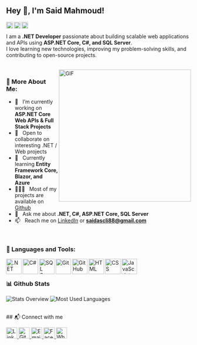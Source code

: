 ## Hey 👋, I'm Said Mahmoud!
<a href='https://www.linkedin.com/in/said-mahmoud-02231224b'><img align='left' alt="linkedin" src="https://raw.githubusercontent.com/rahul-jha98/rahul-jha98/561d474902b59c7429ec22bb73e225696c27b202/assets/linkedin.svg" height='18px'/></a>
<a href='https://github.com/said-mahmoud'><img align='left' alt="github" src="https://cdn-icons-png.flaticon.com/512/25/25231.png" height='18px'/></a>
<a href='mailto:saidascli88@gmail.com'><img align='left' alt="email" src="https://cdn-icons-png.flaticon.com/512/732/732200.png" height='18px'/></a>

<br/>

I am a **.NET Developer** passionate about building scalable web applications and APIs using **ASP.NET Core, C#, and SQL Server**.  
I love learning new technologies, improving my problem-solving skills, and contributing to open-source projects.  

<br/>

<img align="right" alt="GIF" src="https://raw.githubusercontent.com/rahul-jha98/rahul-jha98/main/techstack.gif" width="360px"/>
  
### 🧐 More About Me:

- 🔭 &nbsp; I’m currently working on **ASP.NET Core Web APIs & Full Stack Projects**
- 🤝 &nbsp; Open to collaborate on interesting .NET / Web projects
- 🌱 &nbsp; Currently learning **Entity Framework Core, Blazor, and Azure**
- 👨🏻‍💻 &nbsp; Most of my projects are available on [Github](https://github.com/said-mahmoud)
- 💬 &nbsp; Ask me about **.NET, C#, ASP.NET Core, SQL Server**
- 📫 &nbsp; Reach me on [LinkedIn](https://www.linkedin.com/in/said-mahmoud-02231224b) or **saidascli88@gmail.com**

<br>

### 🔨 Languages and Tools:
<a href="https://dotnet.microsoft.com/" target="_blank"><img align="left" alt=".NET" height="42px" src="https://cdn.jsdelivr.net/gh/devicons/devicon/icons/dotnetcore/dotnetcore-original.svg"></a>
<a href="https://learn.microsoft.com/en-us/dotnet/csharp/" target="_blank"><img align="left" alt="C#" height="42px" src="https://cdn.jsdelivr.net/gh/devicons/devicon/icons/csharp/csharp-original.svg"></a>
<a href="https://www.microsoft.com/en-us/sql-server" target="_blank"><img align="left" alt="SQL Server" height="42px" src="https://cdn.jsdelivr.net/gh/devicons/devicon/icons/microsoftsqlserver/microsoftsqlserver-plain.svg"></a>
<a href="https://git-scm.com/" target="_blank"><img align="left" alt="Git" height="42px" src="https://cdn.jsdelivr.net/gh/devicons/devicon/icons/git/git-original.svg"></a>
<a href="https://github.com/" target="_blank"><img align="left" alt="GitHub" height="42px" src="https://cdn.jsdelivr.net/gh/devicons/devicon/icons/github/github-original.svg"></a>
<a href="https://www.w3.org/html/" target="_blank"><img align="left" alt="HTML" height="42px" src="https://cdn.jsdelivr.net/gh/devicons/devicon/icons/html5/html5-original.svg"></a>
<a href="https://www.w3.org/Style/CSS/" target="_blank"><img align="left" alt="CSS" height="42px" src="https://cdn.jsdelivr.net/gh/devicons/devicon/icons/css3/css3-original.svg"></a>
<a href="https://developer.mozilla.org/en-US/docs/Web/JavaScript" target="_blank"><img align="left" alt="JavaScript" height="42px" src="https://cdn.jsdelivr.net/gh/devicons/devicon/icons/javascript/javascript-original.svg"></a>

<br><br>

### 📊 Github Stats
![Stats Overview](https://github-readme-stats.vercel.app/api?username=said-mahmoud&show_icons=true&theme=transparent)
![Most Used Languages](https://github-readme-stats.vercel.app/api/top-langs/?username=said-mahmoud&layout=compact&theme=transparent)

<br>
## 📬 Connect with me  

<p align="left">
  <a href="https://www.linkedin.com/in/said-mahmoud-02231224b" target="_blank">
    <img src="https://raw.githubusercontent.com/rahul-jha98/rahul-jha98/561d474902b59c7429ec22bb73e225696c27b202/assets/linkedin.svg" alt="LinkedIn" height="30" />
  </a>
  <a href="https://github.com/said-mahmoud" target="_blank">
    <img src="https://cdn-icons-png.flaticon.com/512/25/25231.png" alt="GitHub" height="30" />
  </a>
  <a href="mailto:saidascli88@gmail.com" target="_blank">
    <img src="https://cdn-icons-png.flaticon.com/512/732/732200.png" alt="Email" height="30" />
  </a>
  <a href="https://www.facebook.com/share/19WLx7Y33n/" target="_blank">
    <img src="https://cdn-icons-png.flaticon.com/512/733/733547.png" alt="Facebook" height="30" />
  </a>
  <a href="https://wa.me/201552913524" target="_blank">
    <img src="https://cdn-icons-png.flaticon.com/512/733/733585.png" alt="WhatsApp" height="30" />
  </a>
</p>

